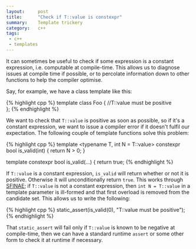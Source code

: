 ```yaml
---
layout:     post
title:      "Check if T::value is constexpr"
summary:    Template trickery
category:   c++
tags:
 - c++
 - templates
---
```


It can sometimes be useful to check if some expression is a constant expression, i.e. computable at compile-time. This allows us to diagnose issues at compile time if possible, or to percolate information down to other functions to help the compiler optimise. 

Say, for example, we have a class template like this:

{% highlight cpp %}
template <class T>
class Foo {
      //T::value must be positive      
};
{% endhighlight %}

We want to check that `T::value` is positive as soon as possible, so if it's a constant expression, we want to issue a compiler error if it doesn't fulfil our expectation. The following couple of template functions solve this problem:

{% highlight cpp %}
template <typename T, int N = T::value>
constexpr bool is_valid(int) {
    return N > 0;
}

template <typename T>
constexpr bool is_valid(...) {
    return true;
{% endhighlight %}

If `T::value` is a constant expression, `is_valid` will return whether or not it is positive. Otherwise it will unconditionally return `true`. This works through [SFINAE](http://en.cppreference.com/w/cpp/language/sfinae); if `T::value` is not a constant expression, then `int N = T::value` in a template parameter is ill-formed and that first overload is removed from the candidate set. This allows us to write the following:

{% highlight cpp %}
static_assert(is_valid<T>(0), "T::value must be positive");
{% endhighlight %}

That `static_assert` will fail only if `T::value` is known to be negative at compile-time, then we can have a standard runtime `assert` or some other form to check it at runtime if necessary.


